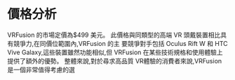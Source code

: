 # 價格分析
VRFusion 的市場定價為$499 美元。
此價格與同類型的高端 VR 頭戴裝置相比具有競爭力,在同價位範圍內,VRFusion 的主 要競爭對手包括 Oculus Rift W 和 HTC Vive Galaxy,這些裝置雖然功能相似,但 VRFusion 在某些技術規格和使用體驗上提供了額外的優勢。
整體來說,對於尋求高品質 VR體驗的消費者來說,VRFusion 是一個非常值得考慮的選
